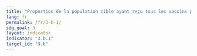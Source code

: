 ```yaml
---
title: "Proportion de la population cible ayant reçu tous les vaccins prévus par le programme national"
lang: fr
permalink: /fr/3-b-1/
sdg_goal: 3
layout: indicator
indicator: "3.b.1"
target_id: "3.b"
---
```


